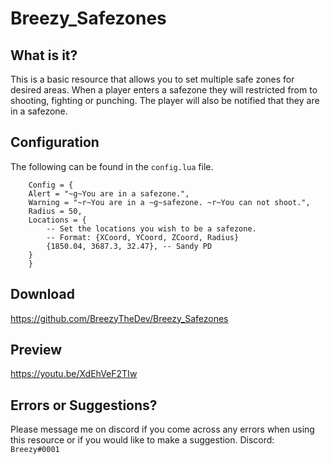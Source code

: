 # Breezy_Safezones

## What is it?

This is a basic resource that allows you to set multiple safe zones for desired areas. When a player enters a safezone they will restricted from to shooting, fighting or punching. The player will also be notified that they are in a safezone. 

## Configuration

The following can be found in the ``config.lua`` file.
```
    Config = {
    Alert = "~g~You are in a safezone.",
    Warning = "~r~You are in a ~g~safezone. ~r~You can not shoot.",
    Radius = 50,
    Locations = {
        -- Set the locations you wish to be a safezone.
        -- Format: {XCoord, YCoord, ZCoord, Radius}
        {1850.04, 3687.3, 32.47}, -- Sandy PD
    }
    }
```

## Download
https://github.com/BreezyTheDev/Breezy_Safezones

## Preview
https://youtu.be/XdEhVeF2TIw

## Errors or Suggestions?
Please message me on discord if you come across any errors when using this resource or if you would like to make a suggestion.
Discord: `Breezy#0001`




